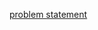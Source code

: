 [problem statement](<https://github.com/Souvik-Maity-au6/water-tank-problem/blob/master/Water%20Tank%20Problem%20(1)%20(1).pdf>)
